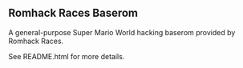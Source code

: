 ## Romhack Races Baserom

A general-purpose Super Mario World hacking baserom provided by Romhack Races.

See README.html for more details.